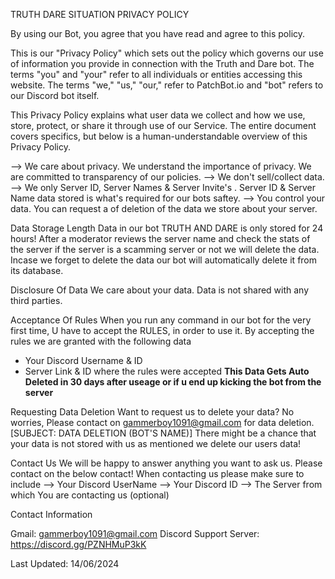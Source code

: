 TRUTH DARE SITUATION PRIVACY POLICY

By using our Bot, you agree that you have read and agree to this policy.

This is our "Privacy Policy" which sets out the policy which governs our use of information you provide in connection with the Truth and Dare bot. The terms "you" and "your" refer to all individuals or entities accessing this website. The terms "we," "us," "our," refer to PatchBot.io and "bot" refers to our Discord bot itself.

This Privacy Policy explains what user data we collect and how we use, store, protect, or share it through use of our Service. The entire document covers specifics, but below is a human-understandable overview of this Privacy Policy.

--> We care about privacy. We understand the importance of privacy. We are committed to transparency of our policies.
--> We don't sell/collect data.
--> We only Server ID, Server Names & Server Invite's . Server ID & Server Name data stored is what's required for our bots saftey.
--> You control your data. You can request a of deletion of the data we store about your server. 

Data Storage Length
Data in our bot TRUTH AND DARE is only stored for 24 hours! After a moderator reviews the server name and check the stats of the server if the server is a scamming server or not we will delete the data. Incase we forget to delete the data our bot will automatically delete it from its database.

Disclosure Of Data
We care about your data. Data is not shared with any third parties.

Acceptance Of Rules
When you run any command in our bot for the very first time, U have to accept the RULES, in order to use it. By accepting the rules we are granted with the following data
* Your Discord Username & ID
* Server Link & ID where the rules were accepted
**This Data Gets Auto Deleted in 30 days after useage or if u end up kicking the bot from the server**

Requesting Data Deletion
Want to request us to delete your data? No worries, Please contact on gammerboy1091@gmail.com for data deletion. [SUBJECT: DATA DELETION (BOT'S NAME)] There might be a chance that your data is not stored with us as mentioned we delete our users data!

Contact Us
We will be happy to answer anything you want to ask us. Please contact on the below contact!
When contacting us please make sure to include 
-->   Your Discord UserName
-->   Your Discord ID
-->   The Server from which You are contacting us (optional)

Contact Information

Gmail: gammerboy1091@gmail.com
Discord Support Server: https://discord.gg/PZNHMuP3kK




Last Updated: 14/06/2024


  

 
